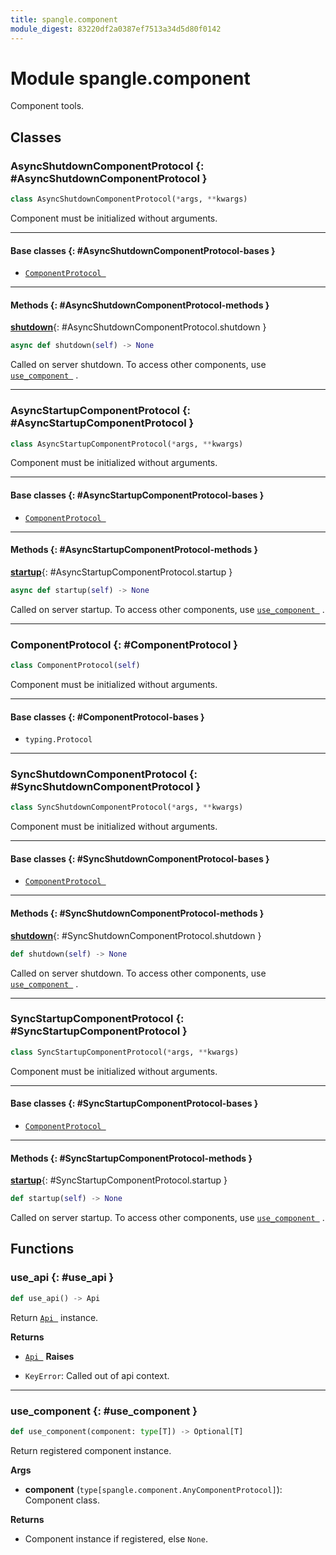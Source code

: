 ```yaml
---
title: spangle.component
module_digest: 83220df2a0387ef7513a34d5d80f0142
---
```


# Module spangle.component

Component tools.

## Classes

### AsyncShutdownComponentProtocol {: #AsyncShutdownComponentProtocol }

```python
class AsyncShutdownComponentProtocol(*args, **kwargs)
```

Component must be initialized without arguments.

------

#### Base classes {: #AsyncShutdownComponentProtocol-bases }

* [`ComponentProtocol `](#ComponentProtocol)

------

#### Methods {: #AsyncShutdownComponentProtocol-methods }

[**shutdown**](#AsyncShutdownComponentProtocol.shutdown){: #AsyncShutdownComponentProtocol.shutdown }

```python
async def shutdown(self) -> None
```

Called on server shutdown. To access other components, use
    [`use_component `](#use_component) .

------

### AsyncStartupComponentProtocol {: #AsyncStartupComponentProtocol }

```python
class AsyncStartupComponentProtocol(*args, **kwargs)
```

Component must be initialized without arguments.

------

#### Base classes {: #AsyncStartupComponentProtocol-bases }

* [`ComponentProtocol `](#ComponentProtocol)

------

#### Methods {: #AsyncStartupComponentProtocol-methods }

[**startup**](#AsyncStartupComponentProtocol.startup){: #AsyncStartupComponentProtocol.startup }

```python
async def startup(self) -> None
```

Called on server startup. To access other components, use
    [`use_component `](#use_component) .

------

### ComponentProtocol {: #ComponentProtocol }

```python
class ComponentProtocol(self)
```

Component must be initialized without arguments.

------

#### Base classes {: #ComponentProtocol-bases }

* `typing.Protocol`

------

### SyncShutdownComponentProtocol {: #SyncShutdownComponentProtocol }

```python
class SyncShutdownComponentProtocol(*args, **kwargs)
```

Component must be initialized without arguments.

------

#### Base classes {: #SyncShutdownComponentProtocol-bases }

* [`ComponentProtocol `](#ComponentProtocol)

------

#### Methods {: #SyncShutdownComponentProtocol-methods }

[**shutdown**](#SyncShutdownComponentProtocol.shutdown){: #SyncShutdownComponentProtocol.shutdown }

```python
def shutdown(self) -> None
```

Called on server shutdown. To access other components, use
    [`use_component `](#use_component) .

------

### SyncStartupComponentProtocol {: #SyncStartupComponentProtocol }

```python
class SyncStartupComponentProtocol(*args, **kwargs)
```

Component must be initialized without arguments.

------

#### Base classes {: #SyncStartupComponentProtocol-bases }

* [`ComponentProtocol `](#ComponentProtocol)

------

#### Methods {: #SyncStartupComponentProtocol-methods }

[**startup**](#SyncStartupComponentProtocol.startup){: #SyncStartupComponentProtocol.startup }

```python
def startup(self) -> None
```

Called on server startup. To access other components, use
    [`use_component `](#use_component) .

## Functions

### use_api {: #use_api }

```python
def use_api() -> Api
```

Return [`Api `](api-py.md#Api) instance.

**Returns**

- [`Api `](api-py.md#Api)
**Raises**

- `KeyError`: Called out of api context.

------

### use_component {: #use_component }

```python
def use_component(component: type[T]) -> Optional[T]
```

Return registered component instance.

**Args**

- **component** (`type[spangle.component.AnyComponentProtocol]`): Component class.

**Returns**

* Component instance if registered, else `None`.